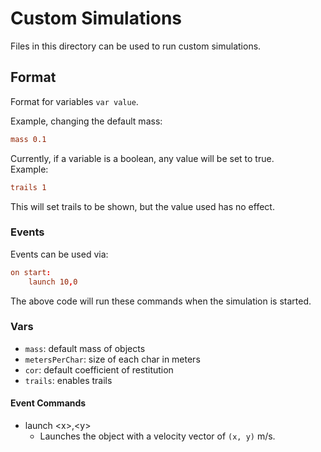 # Custom Simulations
Files in this directory can be used to run custom simulations.

## Format
Format for variables `var value`.

Example, changing the default mass:
```conf
mass 0.1
```

Currently, if a variable is a boolean, any value will be set to true.<br>
Example:
```conf
trails 1
```
This will set trails to be shown, but the value used has no effect.

### Events
Events can be used via:
```conf
on start:
    launch 10,0
```
The above code will run these commands when the simulation is started.

### Vars
- `mass`: default mass of objects
- `metersPerChar`: size of each char in meters
- `cor`: default coefficient of restitution
- `trails`: enables trails

#### Event Commands
- launch &lt;x&gt;,&lt;y&gt;
    - Launches the object with a velocity vector of `(x, y)` m/s.
